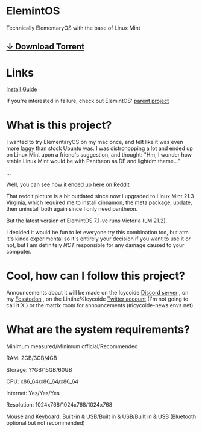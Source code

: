 # ElemintOS
Technically ElementaryOS with the base of Linux Mint

## [↓ Download Torrent](https://github.com/Icycoide/ElemintOS/releases/download/v8-beta.3/elemintos-8-wa-64bit-.iso.torrent)

# Links
[Install Guide](ElemintOS-Install-Guide)

If you're interested in failure, check out ElemintOS' [parent project](https://lintine.github.io/XianZaiOS/)

# What is this project?
I wanted to try ElementaryOS on my mac once, and felt like it was even more laggy than stock Ubuntu was. I was distrohopping a lot and ended up on Linux Mint upon a friend's suggestion, and thought: "Hm, I wonder how stable Linux Mint would be with Pantheon as DE and lightdm theme..."

...

Well, you can [see how it ended up here on Reddit](https://www.reddit.com/r/unixgore/comments/17swcdp/find_the_impostor_in_this_picture/)

That reddit picture is a bit outdated since now I upgraded to Linux Mint 21.3 Virginia, which required me to install cinnamon, the meta package, update, then uninstall both again since I only need pantheon.

But the latest version of ElemintOS 7.1-vc runs Victoria (LM 21.2).

I decided it would be fun to let everyone try this combination too, but atm it's kinda experimental so it's entirely your decision if you want to use it or not, but I am definitely *NOT* responsible for any damage caused to your computer.

# Cool, how can I follow this project?
Announcements about it will be made on the Icycoide [Discord server](https://discord.gg/3PRMhaBuuT) , on my [Fosstodon](https://fosstodon.org/@kevadesu/) , on the Lintine%Icycoide [Twitter account](https://twitter.com/@Lintine_) (I'm not going to call it X.) or the matrix room for announcements (#icycoide-news:envs.net)

# What are the system requirements?
Minimum measured/Minimum official/Recommended

RAM: 2GB/3GB/4GB

Storage: ??GB/15GB/60GB

CPU: x86_64/x86_64/x86_64

Internet: Yes/Yes/Yes

Resolution: 1024x768/1024x768/1024x768

Mouse and Keyboard: Built-in & USB/Built in & USB/Built in & USB (Bluetooth optional but not recommended)
